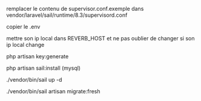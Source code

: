 remplacer le contenu de supervisor.conf.exemple dans vendor/laravel/sail/runtime/8.3/supervisord.conf

copier le .env

mettre son ip local dans REVERB_HOST et ne pas oublier de changer si son ip local change

php artisan key:generate

php artisan sail:install (mysql)

./vendor/bin/sail up -d

./vendor/bin/sail artisan migrate:fresh
